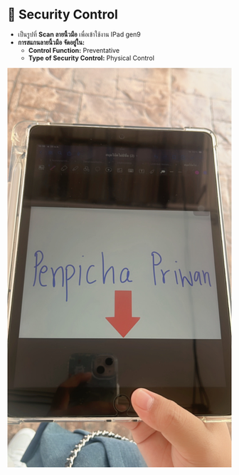 # 🔗 Security Control
- เป็นรูปที่ **Scan ลายนิ้วมือ** เพื่อเข้าใช้งาน IPad gen9 
- **การสแกนลายนิ้วมือ จัดอยู่ใน:**
  - **Control Function:** Preventative
  - **Type of Security Control:** Physical Control

![pic](img/scan.JPG)

